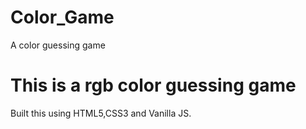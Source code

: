 # Color_Game
 A color guessing game
# This is a rgb color guessing game
 Built this using HTML5,CSS3 and Vanilla JS.
